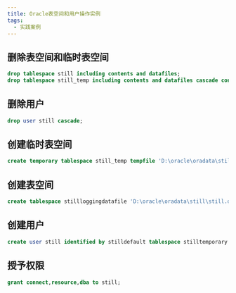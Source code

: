 ```yaml
---
title: Oracle表空间和用户操作实例
tags: 
  - 实践案例
---
```


## 删除表空间和临时表空间

<!--more-->

```sql
drop tablespace still including contents and datafiles;
drop tablespace still_temp including contents and datafiles cascade constraints;
```

## 删除用户

```sql
drop user still cascade;
```

## 创建临时表空间

```sql
create temporary tablespace still_temp tempfile 'D:\oracle\oradata\still\still_temp.dbf'size 50m autoextend on next 50m maxsize 20480m;
```

## 创建表空间

```sql
create tablespace stillloggingdatafile 'D:\oracle\oradata\still\still.dbf'size 50m autoextend on next 50m maxsize 20480mextent management local;
```

## 创建用户

```sql
create user still identified by stilldefault tablespace stilltemporary tablespace still_temp;
```

## 授予权限

```sql
grant connect,resource,dba to still;
```
